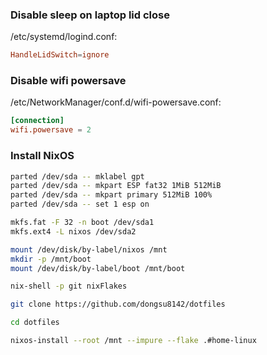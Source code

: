 ### Disable sleep on laptop lid close

/etc/systemd/logind.conf:

```conf
HandleLidSwitch=ignore
```

### Disable wifi powersave

/etc/NetworkManager/conf.d/wifi-powersave.conf:

```conf
[connection]
wifi.powersave = 2
```

### Install NixOS

```bash
parted /dev/sda -- mklabel gpt
parted /dev/sda -- mkpart ESP fat32 1MiB 512MiB
parted /dev/sda -- mkpart primary 512MiB 100%
parted /dev/sda -- set 1 esp on

mkfs.fat -F 32 -n boot /dev/sda1
mkfs.ext4 -L nixos /dev/sda2

mount /dev/disk/by-label/nixos /mnt
mkdir -p /mnt/boot
mount /dev/disk/by-label/boot /mnt/boot

nix-shell -p git nixFlakes

git clone https://github.com/dongsu8142/dotfiles

cd dotfiles

nixos-install --root /mnt --impure --flake .#home-linux
```
